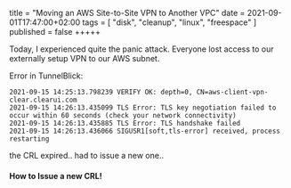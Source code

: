 title = "Moving an AWS Site-to-Site VPN to Another VPC"
date = 2021-09-01T17:47:00+02:00
tags = [
    "disk",
    "cleanup",
    "linux",
    "freespace"
]
published = false
+++++


Today, I experienced quite the panic attack. Everyone lost access to our externally setup VPN to our AWS subnet.

Error in TunnelBlick:

```
2021-09-15 14:25:13.798239 VERIFY OK: depth=0, CN=aws-client-vpn-clear.clearui.com
2021-09-15 14:26:13.435099 TLS Error: TLS key negotiation failed to occur within 60 seconds (check your network connectivity)
2021-09-15 14:26:13.435885 TLS Error: TLS handshake failed
2021-09-15 14:26:13.436066 SIGUSR1[soft,tls-error] received, process restarting
```

the CRL expired.. had to issue a new one..

#### How to Issue a new CRL!